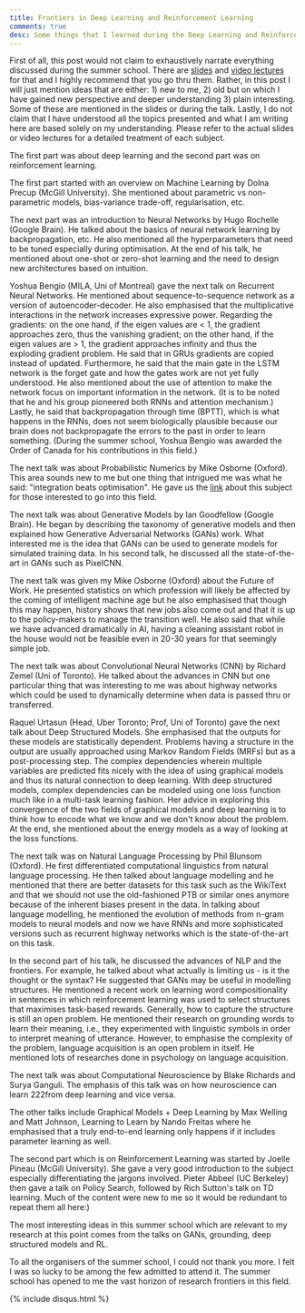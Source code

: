 ```yaml
---
title: Frontiers in Deep Learning and Reinforcement Learning 
comments: true
desc: Some things that I learned during the Deep Learning and Reinforcement Learning Summer School at MILA, Montreal
---
```


First of all, this post would not claim to exhaustively narrate everything discussed during the summer school. There are [slides](https://mila.umontreal.ca/en/cours/deep-learning-summer-school-2017/schedule/) and [video lectures](http://videolectures.net/site/search/?q=deep+learning+summer+school) for that and I highly recommend that you go thru them. Rather, in this post I will just mention ideas that are either: 1) new to me, 2) old but on which I have gained new perspective and deeper understanding 3) plain interesting. Some of these are mentioned in the slides or during the talk. Lastly, I do not claim that I have understood all the topics presented and what I am writing here are based solely on my understanding. Please refer to the actual slides or video lectures for a detailed treatment of each subject. 

The first part was about deep learning and the second part was on reinforcement learning. 

The first part started with an overview on Machine Learning by Dolna Precup (McGill University). She mentioned about parametric vs non-parametric models, bias-variance trade-off, regularisation, etc. 

The next part was an introduction to Neural Networks by Hugo Rochelle (Google Brain). He talked about the basics of neural network learning by backpropagation, etc. He also mentioned all the hyperparameters that need to be tuned especially during optimisation. At the end of his talk, he mentioned about one-shot or zero-shot learning and the need to design new architectures based on intuition. 

Yoshua Bengio (MILA, Uni of Montreal) gave the next talk on Recurrent Neural Networks. He mentioned about sequence-to-sequence network as a version of autoencoder-decoder. He also emphasised that the multiplicative interactions in the network increases expressive power. Regarding the gradients: on the one hand, if the eigen values are < 1, the gradient approaches zero, thus the vanishing gradient; on the other hand, if the eigen values are > 1, the gradient approaches infinity and thus the exploding gradient problem. He said that in GRUs gradients are copied instead of updated. Furthermore, he said that the main gate in the LSTM network is the forget gate and how the gates work are not yet fully understood. He also mentioned about the use of attention to make the network focus on important information in the network. (It is to be noted that he and his group pioneered both RNNs and attention mechanism.) Lastly, he said that backpropagation through time (BPTT), which is what happens in the RNNs, does not seem biologically plausible because our brain does not backpropagate the errors to the past in order to learn something. (During the summer school, Yoshua Bengio was awarded the Order of Canada for his contributions in this field.) 

The next talk was about Probabilistic Numerics by Mike Osborne (Oxford). This area sounds new to me but one thing that intrigued me was what he said: "integration beats optimisation". He gave us the [link](http://probabilistic-numerics.org/) about this subject for those interested to go into this field. 

The next talk was about Generative Models by Ian Goodfellow (Google Brain). He began by describing the taxonomy of generative models and then explained how Generative Adversarial Networks (GANs) work. What interested me is the idea that GANs can be used to generate models for simulated training data. In his second talk, he discussed all the state-of-the-art in GANs such as PixelCNN. 

The next talk was given my Mike Osborne (Oxford) about the Future of Work. He presented statistics on which profession will likely be affected by the coming of intelligent machine age but he also emphasised that though this may happen, history shows that new jobs also come out and that it is up to the policy-makers to manage the transition well. He also said that while we have advanced dramatically in AI, having a cleaning assistant robot in the house would not be feasible even in 20-30 years for that seemingly simple job.

The next talk was about Convolutional Neural Networks (CNN) by Richard Zemel (Uni of Toronto). He talked about the advances in CNN but one particular thing that was interesting to me was about highway networks which could be used to dynamically determine when data is passed thru or transferred. 

Raquel Urtasun (Head, Uber Toronto; Prof, Uni of Toronto) gave the next talk about Deep Structured Models. She emphasised that the outputs for these models are statistically dependent. Problems having a structure in the output are usually approached using Markov Random Fields (MRFs) but as a post-processing step. The complex dependencies wherein multiple variables are predicted fits nicely with the idea of using graphical models and thus its natural connection to deep learning. With deep structured models, complex dependencies can be modeled using one loss function much like in a multi-task learning fashion. Her advice in exploring this convergence of the two fields of graphical models and deep learning is to think how to encode what we know and we don't know about the problem. At the end, she mentioned about the energy models as a way of looking at the loss functions. 

The next talk was on Natural Language Processing by Phil Blunsom (Oxford). He first differentiated computational linguistics from natural language processing. He then talked about language modelling and he mentioned that there are better datasets for this task such as the WikiText and that we should not use the old-fashioned PTB or similar ones anymore because of the inherent biases present in the data. In talking about language modelling, he mentioned the evolution of methods from n-gram models to neural models and now we have RNNs and more sophisticated versions such as recurrent highway networks which is the state-of-the-art on this task. 

In the second part of his talk, he discussed the advances of NLP and the frontiers. For example, he talked about what actually is limiting us - is it the thought or the syntax? He suggested that GANs may be useful in modelling structures. He mentioned a recent work on learning word compositionality in sentences in which reinforcement learning was used to select structures that maximises task-based rewards. Generally, how to capture the structure is still an open problem. He mentioned their research on grounding words to learn their meaning, i.e., they experimented with linguistic symbols in order to interpret meaning of utterance. However, to emphasise the complexity of the problem, language acquisition is an open problem in itself. He mentioned lots of researches done in psychology on language acquisition.

The next talk was about Computational Neuroscience by Blake Richards and Surya Ganguli. The emphasis of this talk was on how neuroscience can learn 222from deep learning and vice versa. 

The other talks include Graphical Models + Deep Learning by Max Welling and Matt Johnson, Learning to Learn by Nando Freitas where he emphasised that a truly end-to-end learning only happens if it includes parameter learning as well. 

The second part which is on Reinforcement Learning was started by Joelle Pineau (McGill University). She gave a very good introduction to the subject especially differentiating the jargons involved. Pieter Abbeel (UC Berkeley) then gave a talk on Policy Search, followed by Rich Sutton's talk on TD learning. Much of the content were new to me so it would be redundant to repeat them all here:) 

The most interesting ideas in this summer school which are relevant to my research at this point comes from the talks on GANs, grounding, deep structured models and RL.

To all the organisers of the summer school, I could not thank you more. I felt I was so lucky to be among the few admitted to attend it. The summer school has opened to me the vast horizon of research frontiers in this field.

{% include disqus.html %}


